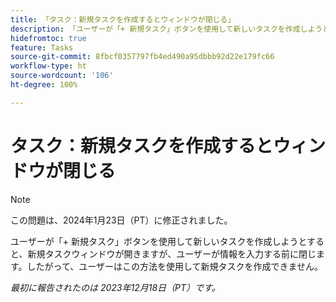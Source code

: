 ```yaml
---
title: 「タスク：新規タスクを作成するとウィンドウが閉じる」
description: 「ユーザーが「+ 新規タスク」ボタンを使用して新しいタスクを作成しようとすると、新規タスクウィンドウが開きますが、ユーザーが情報を入力する前に閉じます。したがって、ユーザーはこの方法を使用して新規タスクを作成できません。」
hidefromtoc: true
feature: Tasks
source-git-commit: 8fbcf0357797fb4ed490a95dbbb92d22e179fc66
workflow-type: ht
source-wordcount: '106'
ht-degree: 100%

---
```



# タスク：新規タスクを作成するとウィンドウが閉じる

>[!NOTE]
>
>この問題は、2024年1月23日（PT）に修正されました。

ユーザーが「+ 新規タスク」ボタンを使用して新しいタスクを作成しようとすると、新規タスクウィンドウが開きますが、ユーザーが情報を入力する前に閉じます。したがって、ユーザーはこの方法を使用して新規タスクを作成できません。

_最初に報告されたのは 2023年12月18日（PT）です。_
